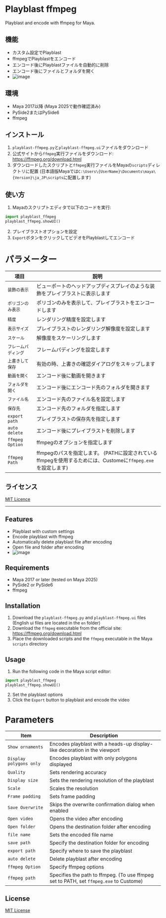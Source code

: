 # Playblast ffmpeg
Playblast and encode with ffmpeg for Maya.

## 機能
- カスタム設定でPlayblast
- ffmpegでPlayblastをエンコード
- エンコード後にPlayblastファイルを自動的に削除
- エンコード後にファイルとフォルダを開く
- ![image](https://github.com/user-attachments/assets/6e5ce7e5-ab40-4be3-a417-6f91c76a20a7)


## 環境
- Maya 2017以降 (Maya 2025で動作確認済み)
- PySide2またはPySide6
- ffmpeg

## インストール
1. `playblast-ffmpeg.py`と`playblast-ffmpeg.ui`ファイルをダウンロード
2. 公式サイトから`ffmpeg`実行ファイルをダウンロード: https://ffmpeg.org/download.html
3. ダウンロードしたスクリプトと`ffmpeg`実行ファイルをMayaの`scripts`ディレクトリに配置
(日本語版Mayaでは`C:\Users\{UserName}\Documents\maya\{Version}\ja_JP\scripts`に配置します)

## 使い方
1. Mayaのスクリプトエディタで以下のコードを実行:
```python
import playblast_ffmpeg
playblast_ffmpeg.showUI()
```
2. プレイブラストオプションを設定
3. `Export`ボタンをクリックしてビデオをPlayblastしてエンコード

# パラメーター
| 項目 | 説明 |
| --- | --- |
| `装飾の表示` | ビューポートのヘッドアップディスプレイのような装飾をプレイブラストに表示します |
| `ポリゴンのみ表示` | ポリゴンのみを表示して、プレイブラストをエンコードします |
| `精度` | レンダリング精度を設定します |
| `表示サイズ` | プレイブラストのレンダリング解像度を設定します |
| `スケール` | 解像度をスケーリングします |
| `フレームパディング` | フレームパディングを設定します |
| `上書きして保存` | 有効の時、上書きの確認ダイアログをスキップします |
| `動画を開く` | エンコード後に動画を開きます |
| `フォルダを開く` | エンコード後にエンコード先のフォルダを開きます |
| `ファイル名` | エンコード先のファイル名を設定します |
| `保存先` | エンコード先のフォルダを指定します |
| `export path` | プレイブラストの保存先を指定します |
| `auto delete` | エンコード後にプレイブラストを削除します |
| `ffmpeg Option` | ffmpegのオプションを指定します |
| `ffmpeg Path` | ffmpegのパスを指定します。 (PATHに設定されているffmpegを使用するためには、Customeに`ffmpeg.exe`を設定します) |

## ライセンス
[MIT Licence](LICENCE.md)

---

## Features
- Playblast with custom settings
- Encode playblast with ffmpeg
- Automatically delete playblast file after encoding
- Open file and folder after encoding
- ![image](https://github.com/user-attachments/assets/21b68134-a018-4754-a44c-4ea1b4bf1dc1)


## Requirements
- Maya 2017 or later (tested on Maya 2025)
- PySide2 or PySide6
- ffmpeg

## Installation
1. Download the `playblast-ffmpeg.py` and `playblast-ffmpeg.ui` files
(English ui files are located in the `en` folder)
2. Download the `ffmpeg` executable from the official site: https://ffmpeg.org/download.html
3. Place the downloaded scripts and the `ffmpeg` executable in the Maya `scripts` directory

## Usage
1. Run the following code in the Maya script editor:
```python
import playblast_ffmpeg
playblast_ffmpeg.showUI()
```
2. Set the playblast options
3. Click the `Export` button to playblast and encode the video

# Parameters
| Item | Description |
| --- | --- |
| `Show ornaments` | Encodes playblast with a heads-up display-like decoration in the viewport |
| `Display polygons only` | Encodes playblast with only polygons displayed |
| `Quality` | Sets rendering accuracy |
| `Display size` | Sets the rendering resolution of the playblast |
| `Scale` | Scales the resolution |
| `Frame padding` | Sets frame padding |
| `Save Overwrite` | Skips the overwrite confirmation dialog when enabled |
| `Open video` | Opens the video after encoding |
| `Open folder` | Opens the destination folder after encoding |
| `file name` | Sets the encoded file name |
| `save path` | Specify the destination folder for encoding |
| `export path` | Specify where to save the playblast |
| `auto delete` | Delete playblast after encoding |
| `ffmpeg Option` | Specify ffmpeg options |
| `ffmpeg path` | Specifies the path to ffmpeg. (To use ffmpeg set to PATH, set `ffmpeg.exe` to Custome) |

## License
[MIT License](LICENCE.md)
